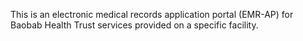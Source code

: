 This is an electronic medical records application portal (EMR-AP) for Baobab Health Trust services provided on a specific facility.
